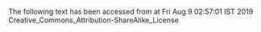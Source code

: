 The following text has been accessed from at Fri Aug 9 02:57:01 IST 2019
Creative_Commons_Attribution-ShareAlike_License
